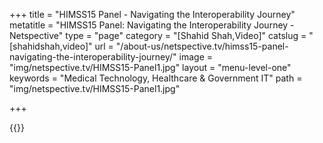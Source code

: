 +++
title = "HIMSS15 Panel - Navigating the Interoperability Journey"
metatitle = "HIMSS15 Panel: Navigating the Interoperability Journey - Netspective"
type = "page"
category = "[Shahid Shah,Video]"
catslug = "[shahidshah,video]"
url = "/about-us/netspective.tv/himss15-panel-navigating-the-interoperability-journey/"
image = "img/netspective.tv/HIMSS15-Panel1.jpg"
layout = "menu-level-one"
keywords = "Medical Technology, Healthcare & Government IT"
path = "img/netspective.tv/HIMSS15-Panel1.jpg"

+++

{{<youtube JNrVGMhRAe4>}}

